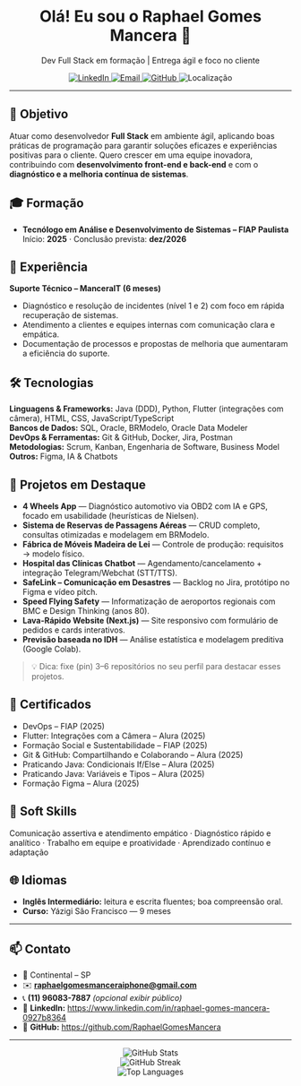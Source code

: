 <!--
DICA: renomeie seu repositório para ser exatamente o seu usuário do GitHub (ex.: github.com/RaphaelGomesMancera/RaphaelGomesMancera)
e coloque este arquivo como README.md na raiz. Ele vira a capa do seu perfil.
-->

<h1 align="center">Olá! Eu sou o Raphael Gomes Mancera 👋</h1>

<p align="center">
  Dev Full Stack em formação | Entrega ágil e foco no cliente
</p>

<p align="center">
  <a href="https://www.linkedin.com/in/raphael-gomes-mancera-0927b8364" target="_blank" rel="noopener noreferrer">
    <img src="https://img.shields.io/badge/LinkedIn-0A66C2?logo=linkedin&logoColor=white" alt="LinkedIn">
  </a>
  <a href="mailto:raphaelgomesmanceraiphone@gmail.com">
    <img src="https://img.shields.io/badge/Email-raphaelgomesmanceraiphone%40gmail.com-D14836?logo=gmail&logoColor=white" alt="Email">
  </a>
  <a href="https://github.com/RaphaelGomesMancera" target="_blank" rel="noopener noreferrer">
    <img src="https://img.shields.io/badge/GitHub-RaphaelGomesMancera-181717?logo=github&logoColor=white" alt="GitHub">
  </a>
  <img src="https://img.shields.io/badge/Continental%20%E2%80%93%20SP-555?logo=google-maps&logoColor=white" alt="Localização">
</p>

---

## 🎯 Objetivo
Atuar como desenvolvedor **Full Stack** em ambiente ágil, aplicando boas práticas de programação para garantir soluções eficazes e experiências positivas para o cliente. Quero crescer em uma equipe inovadora, contribuindo com **desenvolvimento front-end e back-end** e com o **diagnóstico e a melhoria contínua de sistemas**.

## 🎓 Formação
- **Tecnólogo em Análise e Desenvolvimento de Sistemas – FIAP Paulista**  
  Início: **2025** · Conclusão prevista: **dez/2026**

## 💼 Experiência
**Suporte Técnico – ManceraIT (6 meses)**  
- Diagnóstico e resolução de incidentes (nível 1 e 2) com foco em rápida recuperação de sistemas.  
- Atendimento a clientes e equipes internas com comunicação clara e empática.  
- Documentação de processos e propostas de melhoria que aumentaram a eficiência do suporte.

## 🛠️ Tecnologias
**Linguagens & Frameworks:** Java (DDD), Python, Flutter (integrações com câmera), HTML, CSS, JavaScript/TypeScript  
**Bancos de Dados:** SQL, Oracle, BRModelo, Oracle Data Modeler  
**DevOps & Ferramentas:** Git & GitHub, Docker, Jira, Postman  
**Metodologias:** Scrum, Kanban, Engenharia de Software, Business Model  
**Outros:** Figma, IA & Chatbots

## 📌 Projetos em Destaque
- **4 Wheels App** — Diagnóstico automotivo via OBD2 com IA e GPS, focado em usabilidade (heurísticas de Nielsen).  
- **Sistema de Reservas de Passagens Aéreas** — CRUD completo, consultas otimizadas e modelagem em BRModelo.  
- **Fábrica de Móveis Madeira de Lei** — Controle de produção: requisitos → modelo físico.  
- **Hospital das Clínicas Chatbot** — Agendamento/cancelamento + integração Telegram/Webchat (STT/TTS).  
- **SafeLink – Comunicação em Desastres** — Backlog no Jira, protótipo no Figma e vídeo pitch.  
- **Speed Flying Safety** — Informatização de aeroportos regionais com BMC e Design Thinking (anos 80).  
- **Lava-Rápido Website (Next.js)** — Site responsivo com formulário de pedidos e cards interativos.  
- **Previsão baseada no IDH** — Análise estatística e modelagem preditiva (Google Colab).  

> 💡 Dica: fixe (pin) 3–6 repositórios no seu perfil para destacar esses projetos.

## 📜 Certificados
- DevOps – FIAP (2025)  
- Flutter: Integrações com a Câmera – Alura (2025)  
- Formação Social e Sustentabilidade – FIAP (2025)  
- Git & GitHub: Compartilhando e Colaborando – Alura (2025)  
- Praticando Java: Condicionais If/Else – Alura (2025)  
- Praticando Java: Variáveis e Tipos – Alura (2025)  
- Formação Figma – Alura (2025)

## 🌟 Soft Skills
Comunicação assertiva e atendimento empático · Diagnóstico rápido e analítico · Trabalho em equipe e proatividade · Aprendizado contínuo e adaptação

## 🌐 Idiomas
- **Inglês Intermediário:** leitura e escrita fluentes; boa compreensão oral.  
- **Curso:** Yázigi São Francisco — 9 meses

---

## 📫 Contato
- 📍 Continental – SP  
- ✉️ **raphaelgomesmanceraiphone@gmail.com**  
- 📞 **(11) 96083-7887** *(opcional exibir público)*  
- 🔗 **LinkedIn:** https://www.linkedin.com/in/raphael-gomes-mancera-0927b8364  
- 🔗 **GitHub:** https://github.com/RaphaelGomesMancera

---

<!-- Widgets: username ajustado -->
<p align="center">
  <img src="https://github-readme-stats.vercel.app/api?username=RaphaelGomesMancera&show_icons=true&hide_title=true&rank_icon=github" alt="GitHub Stats">
  <br>
  <img src="https://github-readme-streak-stats.herokuapp.com/?user=RaphaelGomesMancera" alt="GitHub Streak">
  <br>
  <img src="https://github-readme-stats.vercel.app/api/top-langs/?username=RaphaelGomesMancera&layout=compact" alt="Top Languages">
</p>

<!-- Fim -->
